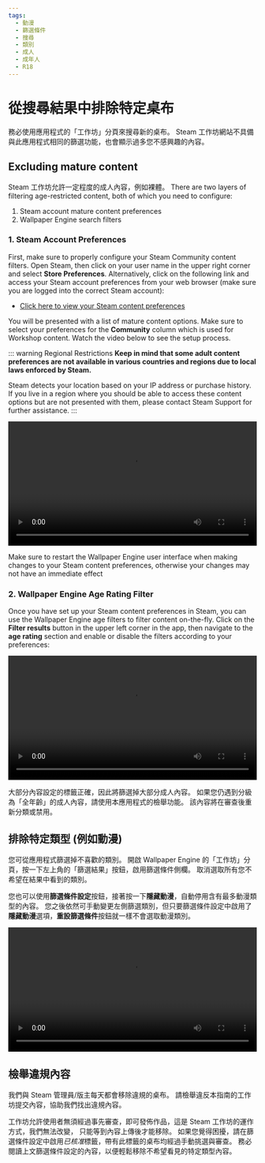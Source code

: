 ```yaml
---
tags:
  - 動漫
  - 篩選條件
  - 搜尋
  - 類別
  - 成人
  - 成年人
  - R18
---
```


# 從搜尋結果中排除特定桌布

務必使用應用程式的「工作坊」分頁來搜尋新的桌布。 Steam 工作坊網站不具備與此應用程式相同的篩選功能，也會顯示過多您不感興趣的內容。

## Excluding mature content

Steam 工作坊允許一定程度的成人內容，例如裸體。 There are two layers of filtering age-restricted content, both of which you need to configure:

1. Steam account mature content preferences
2. Wallpaper Engine search filters

### 1. Steam Account Preferences

First, make sure to properly configure your Steam Community content filters. Open Steam, then click on your user name in the upper right corner and select **Store Preferences**. Alternatively, click on the following link and access your Steam account preferences from your web browser (make sure you are logged into the correct Steam account):

* [Click here to view your Steam content preferences](https://store.steampowered.com/account/preferences/)

You will be presented with a list of mature content options. Make sure to select your preferences for the **Community** column which is used for Workshop content. Watch the video below to see the setup process.

::: warning
Regional Restrictions **Keep in mind that some adult content preferences are not available in various countries and regions due to local laws enforced by Steam.**

Steam detects your location based on your IP address or purchase history. If you live in a region where you should be able to access these content options but are not presented with them, please contact Steam Support for further assistance.
:::

<video width="100%" autoplay loop>
  <source src="/videos/steam_filterage.mp4" type="video/mp4">
  您的瀏覽器不支援影片標籤。
</video>

Make sure to restart the Wallpaper Engine user interface when making changes to your Steam content preferences, otherwise your changes may not have an immediate effect

### 2. Wallpaper Engine Age Rating Filter

Once you have set up your Steam content preferences in Steam, you can use the Wallpaper Engine age filters to filter content on-the-fly. Click on the **Filter results** button in the upper left corner in the app, then navigate to the **age rating** section and enable or disable the filters according to your preferences:

<video width="100%" autoplay loop>
  <source src="/videos/filterage.mp4" type="video/mp4">
  您的瀏覽器不支援影片標籤。
</video>

大部分內容設定的標籤正確，因此將篩選掉大部分成人內容。 如果您仍遇到分級為「全年齡」的成人內容，請使用本應用程式的檢舉功能。 該內容將在審查後重新分類或禁用。

## 排除特定類型 (例如動漫)

您可從應用程式篩選掉不喜歡的類別。 開啟 Wallpaper Engine 的「工作坊」分頁，按一下左上角的「篩選結果」按鈕，啟用篩選條件側欄。 取消選取所有您不希望在結果中看到的類別。

您也可以使用**篩選條件設定**按鈕，接著按一下**隱藏動漫**，自動停用含有最多動漫類型的內容。 您之後依然可手動變更左側篩選類別，但只要篩選條件設定中啟用了**隱藏動漫**選項，**重設篩選條件**按鈕就一樣不會選取動漫類別。

<video width="100%" autoplay loop>
  <source src="/videos/filtercontent.mp4" type="video/mp4">
  您的瀏覽器不支援視訊標籤。
</video>

## 檢舉違規內容

我們與 Steam 管理員/版主每天都會移除違規的桌布。 請檢舉違反本指南的工作坊提交內容，協助我們找出違規內容。

工作坊允許使用者無須經過事先審查，即可發佈作品，這是 Steam 工作坊的運作方式，我們無法改變， 只能等到內容上傳後才能移除。 如果您覺得困擾，請在篩選條件設定中啟用*已核准*標籤，帶有此標籤的桌布均經過手動挑選與審查。 務必閱讀上文篩選條件設定的內容，以便輕鬆移除不希望看見的特定類型內容。